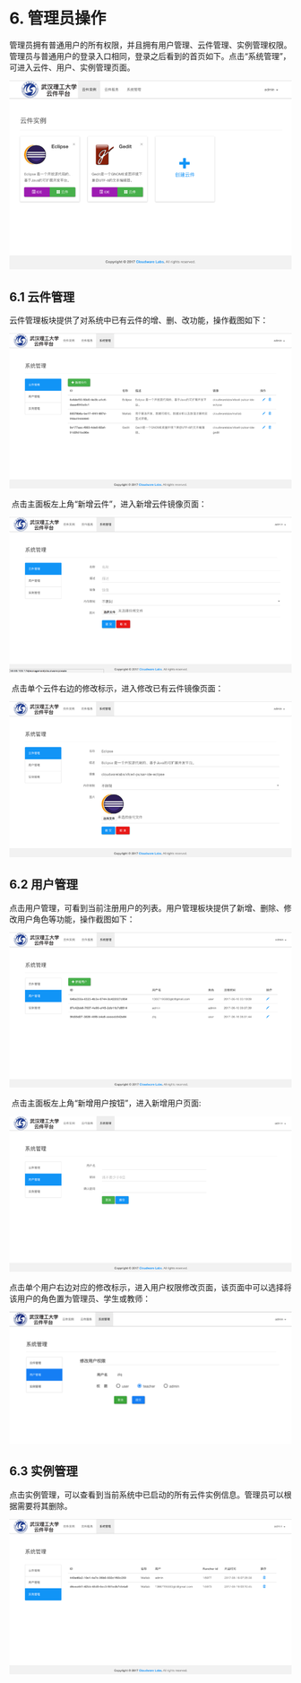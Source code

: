 # 6. 管理员操作

​	管理员拥有普通用户的所有权限，并且拥有用户管理、云件管理、实例管理权限。管理员与普通用户的登录入口相同，登录之后看到的首页如下。点击“系统管理”，可进入云件、用户、实例管理页面。

![](./imgs/4.1.png)



## 6.1 云件管理

​	云件管理板块提供了对系统中已有云件的增、删、改功能，操作截图如下：

![](./imgs/4.2.png)



​	点击主面板左上角“新增云件”，进入新增云件镜像页面：

![](./imgs/4.3.png)



​	点击单个云件右边的修改标示，进入修改已有云件镜像页面：

![](./imgs/4.4.png)



## 6.2 用户管理

​	点击用户管理，可看到当前注册用户的列表。用户管理板块提供了新增、删除、修改用户角色等功能，操作截图如下：

![](./imgs/4.5.png)



​	点击主面板左上角“新增用户按钮”，进入新增用户页面:

![](./imgs/4.6.png)



​	点击单个用户右边对应的修改标示，进入用户权限修改页面，该页面中可以选择将该用户的角色置为管理员、学生或教师：

![](./imgs/4.7.png)



## 6.3 实例管理

​	点击实例管理，可以查看到当前系统中已启动的所有云件实例信息。管理员可以根据需要将其删除。

![](./imgs/4.8.png)



